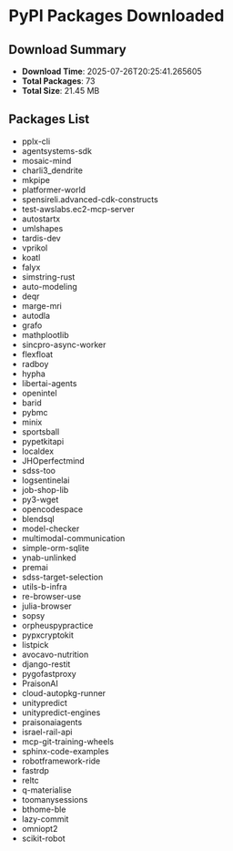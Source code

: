 # PyPI Packages Downloaded

## Download Summary
- **Download Time**: 2025-07-26T20:25:41.265605
- **Total Packages**: 73
- **Total Size**: 21.45 MB

## Packages List
- pplx-cli
- agentsystems-sdk
- mosaic-mind
- charli3_dendrite
- mkpipe
- platformer-world
- spensireli.advanced-cdk-constructs
- test-awslabs.ec2-mcp-server
- autostartx
- umlshapes
- tardis-dev
- vprikol
- koatl
- falyx
- simstring-rust
- auto-modeling
- deqr
- marge-mri
- autodla
- grafo
- mathplootIib
- sincpro-async-worker
- flexfloat
- radboy
- hypha
- libertai-agents
- openintel
- barid
- pybmc
- minix
- sportsball
- pypetkitapi
- localdex
- JHOperfectmind
- sdss-too
- logsentinelai
- job-shop-lib
- py3-wget
- opencodespace
- blendsql
- model-checker
- multimodal-communication
- simple-orm-sqlite
- ynab-unlinked
- premai
- sdss-target-selection
- utils-b-infra
- re-browser-use
- julia-browser
- sopsy
- orpheuspypractice
- pypxcryptokit
- listpick
- avocavo-nutrition
- django-restit
- pygofastproxy
- PraisonAI
- cloud-autopkg-runner
- unitypredict
- unitypredict-engines
- praisonaiagents
- israel-rail-api
- mcp-git-training-wheels
- sphinx-code-examples
- robotframework-ride
- fastrdp
- reltc
- q-materialise
- toomanysessions
- bthome-ble
- lazy-commit
- omniopt2
- scikit-robot
